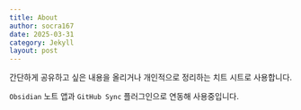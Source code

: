 ```yaml
---
title: About
author: socra167
date: 2025-03-31
category: Jekyll
layout: post
---
```


간단하게 공유하고 싶은 내용을 올리거나 개인적으로 정리하는 치트 시트로 사용합니다.

`Obsidian` 노트 앱과 `GitHub Sync` 플러그인으로 연동해 사용중입니다.
